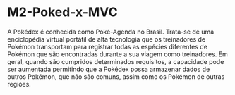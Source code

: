 # M2-Poked-x-MVC

A Pokédex é conhecida como Poké-Agenda no Brasil.
Trata-se de uma enciclopédia virtual portátil de alta tecnologia que os treinadores de Pokémon transportam para registrar todas as espécies diferentes de Pokémon que são encontradas durante a sua viagem como treinadores. 
Em geral, quando são cumpridos determinados requisitos, a capacidade pode ser aumentada permitindo que a Pokédex possa armazenar dados de outros Pokémon, que não são comuns, assim como os Pokémon de outras regiões.